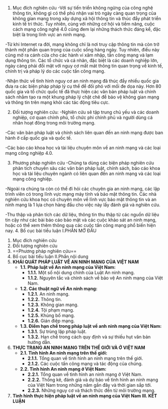 1. Mục đích nghiên cứu
-Với sự tiến triển không ngừng của công nghệ thông tin, không gì có thể phủ nhận vai trò ngày càng quan trọng của không gian mạng trong xây dựng xã hội thông tin và thúc đẩy phát triển kinh tế tri thức. Tuy nhiên, cùng với những cơ hội và tiềm năng, cuộc cách mạng công nghệ 4.0 cũng đem lại những thách thức đáng kể, đặc biệt là trong lĩnh vực an ninh mạng.

-Từ khi Internet ra đời, mạng không chỉ là nơi truy cập thông tin mà còn trở thành một phần quan trọng của cuộc sống hàng ngày. Tuy nhiên, điều này cũng mở ra cánh cửa cho các hành vi xâm nhập, tấn công mạng và lạm dụng thông tin. Các tổ chức và cá nhân, đặc biệt là các doanh nghiệp lớn, ngày càng phải đối mặt với nguy cơ mất mát thông tin quan trọng về kinh tế, chính trị và pháp lý do các cuộc tấn công mạng.

-Nhận thức về tình hình nguy cơ an ninh mạng đã thúc đẩy nhiều quốc gia đưa ra các biện pháp pháp lý cụ thể để đối phó với mối đe dọa này. Hơn 80 quốc gia và tổ chức quốc tế đã thực hiện các văn bản pháp luật và chính sách nhằm tạo ra một khung pháp lý chặt chẽ để bảo vệ không gian mạng và thông tin trên mạng khỏi các tác động tiêu cực.

2. Đối tượng nghiên cứu:
-Nghiên cứu sẽ tập trung chủ yếu và các doanh nghiệp, cơ quan chính phủ, tổ chức phi chính phủ và người dùng cá nhân hoạt đông trong môi trường mạng.

-Các văn bản pháp luật và chính sách liên quan đến an ninh mạng được ban hành ở cấp quốc gia và quốc tế.

-Các báo cáo khoa học và tài liệu chuyên môn về an ninh mạng và các loại mạng công nghiệp 4.0.

3. Phương pháp nghiên cứu
-Chúng ta dùng các biện pháp nghiên cứu phân tích chuyên sâu các văn bản pháp luật, chính sách, báo cáo khoa học và tài liệu chuyên ngành có liên quan đến an ninh mạng và các loại mạng công nghiệp.

-Ngoài ra chúng ta còn có thể đi hỏi các chuyên gia an ninh mạng, các lập trình viên có trong lĩnh vực mạng máy tính và bảo mật thông tin. Các nhà nghiên cứu khoa học có chuyên môn về lĩnh vực bảo mật thông tin và an ninh mạng là 1 lựa chọn hàng đầu cho việc này lấy đánh giá và nghiên cứu.

-Thu thập và phân tích các dữ liệu, thông tin thu thập từ các nguồn dữ liệu tin cậy như các bài báo cáo bảo mật và các cuộc khảo sát an ninh mạng, hoặc có thể xem thêm thông qua các cuộc tấn công mạng phổ biến hiện nay.
4. Bố cục bài tiểu luận
I.PHẦN MỞ ĐẦU
1. Mục đích nghiên cứu
2. Đối tượng nghiên cứu
3. ==Phương pháp nghiên cứu==
4. Bố cục bài tiểu luận
II.Phần nội dung
1. **KHÁI QUÁT PHÁP LUẬT VỀ AN NINH MẠNG CỦA VIỆT NAM**
    - **1.1. Pháp luật về An ninh mạng của Việt Nam:**
        - **1.1.1.** Một số nội dung chính của Luật An ninh mạng.
        - **1.1.2.** Nguyên tắc và chính sách về bảo vệ An ninh mạng của Việt Nam.
    - **1.2. Các thuật ngữ về An ninh mạng:**
        - **1.2.1.** An ninh mạng.
        - **1.2.2.** Thông tin.
        - **1.2.3.** Không gian mạng.
        - **1.2.4.** Tội phạm mạng.
        - **1.2.5.** Khủng bố mạng.
        - **1.2.6.** Gián điệp mạng.
    - **1.3. Điểm hạn chế trong pháp luật về anh ninh mạng của Việt Nam:**
        - **1.3.1.** Sự trùng lặp pháp luật.
        - **1.3.2.** Hạn chế trong cách quy định và sự thiếu hụt văn bản hướng dẫn.
2. **THỰC TRẠNG AN NINH MẠNG TRÊN THẾ GIỚI VÀ Ở VIỆT NAM**
    - **2.1. Tình hình An ninh mạng trên thế giới:**
        - **2.1.1.** Tổng quan về tình hình an ninh mạng trên thế giới.
        - **2.1.2.** Các cuộc tấn công mạng và tác động của chúng.
    - **2.2. Tình hình An ninh mạng ở Việt Nam:**
        - **2.2.1.** Tổng quan về tình hình an ninh mạng ở Việt Nam.
        - **2.2.2.** Thống kê, đánh giá và dự báo về tình hình an ninh mạng của Việt Nam trong những năm gần đây và thời gian sắp tới.
        - **2.2.3.** Những nguy cơ và thách thức đến từ môi trường mạng.
3. **Tình hình thực hiện pháp luật về an ninh mạng của Việt Nam**
**III. KẾT LUẬN**